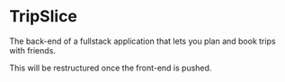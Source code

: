 # TripSlice
The back-end of a fullstack application that lets you plan and book trips with friends.

This will be restructured once the front-end is pushed.

